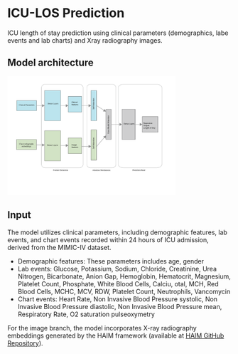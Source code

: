 # ICU-LOS Prediction

ICU length of stay prediction using clinical parameters (demographics, labe events and lab charts) and Xray radiography images.

## Model architecture

<img src="https://github.com/SandaliLokuge/ICU_LOS_Prediction/blob/main/model_architecture.png" alt="Alt Text" style="width:75%; height:auto;">

## Input
The model utilizes clinical parameters, including demographic features, lab events, and chart events recorded within 24 hours of ICU admission, derived from the MIMIC-IV dataset.

- Demographic features: These parameters includes age, gender
- Lab events: Glucose, Potassium, Sodium, Chloride, Creatinine, Urea Nitrogen, Bicarbonate, Anion Gap, Hemoglobin, Hematocrit, Magnesium, Platelet Count, Phosphate, White Blood Cells, Calciu, otal, MCH, Red Blood Cells, MCHC, MCV, RDW, Platelet Count, Neutrophils, Vancomycin
- Chart events: Heart Rate, Non Invasive Blood Pressure systolic, Non Invasive Blood Pressure diastolic, Non Invasive Blood Pressure mean, Respiratory Rate, O2 saturation pulseoxymetry

For the image branch, the model incorporates X-ray radiography embeddings generated by the HAIM framework (available at [HAIM GitHub Repository](https://github.com/lrsoenksen/HAIM/tree/main)).
